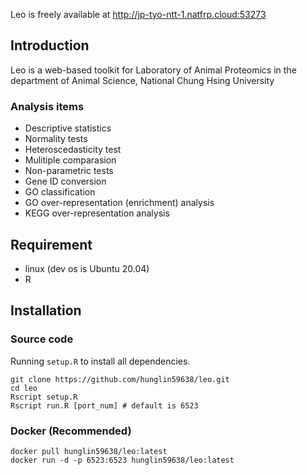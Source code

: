 Leo is freely available at http://jp-tyo-ntt-1.natfrp.cloud:53273

## Introduction
Leo is a web-based toolkit for Laboratory of Animal Proteomics in the department of Animal Science, National Chung Hsing University  

### Analysis items  
+ Descriptive statistics
+ Normality tests
+ Heteroscedasticity test 
+ Mulitiple comparasion
+ Non-parametric tests
+ Gene ID conversion
+ GO classification
+ GO over-representation (enrichment) analysis
+ KEGG over-representation analysis
## Requirement
+ linux (dev os is Ubuntu 20.04)
+ R 

## Installation

### Source code
Running `setup.R` to install all dependencies.
```
git clone https://github.com/hunglin59638/leo.git
cd leo
Rscript setup.R
Rscript run.R [port_num] # default is 6523
```  

### Docker (Recommended)
```
docker pull hunglin59638/leo:latest
docker run -d -p 6523:6523 hunglin59638/leo:latest
```


